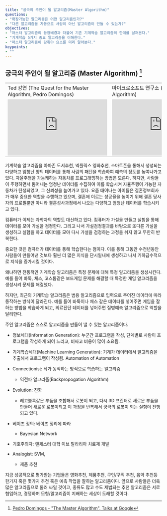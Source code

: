 ```yaml
---
title: "궁극의 주인이 될 알고리즘(Master Algorithm)"
questions:
- "확장가능한 알고리즘은 어떤 알고리즘인가?"
- "다른 알고리즘을 자동으로 사람이 아닌 알고리즘이 만들 수 있는가?"
objectives:
- "마스터 알고리즘의 등장배경과 더불어 기존 기계학습 알고리즘의 한계를 살펴본다."
- "기계학습 5가지 중요 알고리즘을 이해한다."
- "마스터 알고리즘이 갖춰야 요소를 미리 알아본다."
keypoints:
- ""
---
```



## 궁극의 주인이 될 알고리즘 (Master Algorithm) [^master-algorithm-google-talk]

[^master-algorithm-google-talk]: [Pedro Domingos - "The Master Algorithm", Talks at Google](https://www.youtube.com/watch?v=B8J4uefCQMc)

<table>
	<tr>
		<td>Ted 강연 (The Quest for the Master Algorithm, Pedro Domingos)</td>
		<td>마이크로소프트 연구소 (The Master Algorithm)</td>
	</tr>
	<tr>
		<td> <iframe width="320" height="180" src="https://www.youtube.com/embed/qIZ5PXLVZfo" frameborder="0" allowfullscreen></iframe> </td>
		<td> <iframe width="320" height="180" src="https://www.youtube.com/embed/8Ppqep-KAYI" frameborder="0" allowfullscreen></iframe> </td>
	</tr>
</table>


기계학습 알고리즘을 아마존 도서추천, 넥플릭스 영화추천, 
스마트폰을 통해서 생성되는 다양하고 엄청난 양의 데이터를 통해 사람의 패턴을 학습하여 예측의 정도를 높여나가고 있다.
자율주행을 가능케하는 자동차를 프로그래밍하는 방법은 모른다. 하지만, 사람들이 주행하면서 뿜어내는 엄청난 데이터를 수집하여 이를 학습시켜 
자율주행이 가능한 자동차가 탄생되었고, 그 신뢰성을 높여가고 있다.
요즘 태어나는 아이들은 결혼정보회사가 매우 중요한 역할을 수행하고 있으며, 
결혼에 이르는 성공율을 높이기 위해 결혼 당사자의 프로필뿐만 아니라 결혼성사과정에서 나오는 다양하고 엄청난 데이터를 학습시키고 있다.

컴퓨터가 이제는 과학자의 역할도 대신하고 있다. 컴퓨터가 가설을 만들고 실험을 통해 데이터를 모아 가설을 검정한다. 
그리고 나서 가설검정결과를 바탕으로 또다른 가설을 생성하고 실험을 하고 데이터를 모아 다시 가설을 검정하는 과정을 쉬지 않고 무한히 반복한다.

중요한 것은 컴퓨터가 데이터를 통해 학습한다는 점이다. 이를 통해 그동안 수천년동안 사람들이 만들어낸 것보다 훨씬 더 많은 지식을 단시일내에 생성하고 나서
기하급수적으로 지식을 증가시킬 것이다.

왜냐하면 전통적인 기계학습 알고리즘은 특정 문제에 대해 특정 알고리즘을 생성시킨다. 예를 들어 바둑, 체스, 고스톱같은 보드게임 문제를 해결할 때 특정한 
게임 알고리즘을 생성시켜 문제를 해결했다.

하지만, 최근의 기계학습 알고리즘은 범용 알고리즘으로 입력으로 주어진 데이터에 따라 동작하는 방식이 달라진다. 예를 들어 바둑이나 체스 같은 데이터를 넣어주면
게임을 잘하는 방법을 학습하게 되고, 의료진단 데이터를 넣어주면 질병예측 알고리즘으로 역할을 달리한다.

주인 알고리즘은 스스로 알고리즘을 만들어 낼 수 있는 알고리즘이다.

- 정보세대(Information Generation): 누군간 프로그램을 작성, 단계별로 사람이 프로그램을 작성하게 되어 느리고, 비싸고 비용이 많이 소요됨.
- 기계학습세대(Machine Learning Generation): 기계가 데이터에서 알고리즘을 추출해서 프로그램이 작성됨. Automation of Automation


- Connectionist: 뇌가 동작하는 방식으로 학습하는 알고리즘
    - 역전파 알고리즘(Backpropogation Algorithm)
- Evolution: 진화 
    - 레고블록같은 부품을 조합해서 로봇이 되고, 다시 3D 프린터로 새로운 부품을 만들어 새로운 로봇이되고 이 과정을 반복해서 궁극의 로봇이 되는 실험이 진행되고 있다.
- 베이즈 정의: 베이즈 정리에 따라 
    - Bayesian Network
- 기호주의자: 맨체스터 대학 이브 말라리아 치료제 개발
- Analogist: SVM, 
    - 제품 추천


지금 성공적으로 평가받는 기업들은 영화추천, 제품추천, 구인/구직 추천, 음악 추천등 한가지 혹은 몇가지 추천 혹은 예측 작업을 잘하는 알고리즘이다.
앞으로 사람들은 더욱 많은 알고리즘으로 둘러 싸일 것이고, 종류도 많고 수도 제법되는 추천 알고리즘은 서로 협업하고, 경쟁하며 모형/알고리즘이 지배하는 세상이 도래할 것이다.
